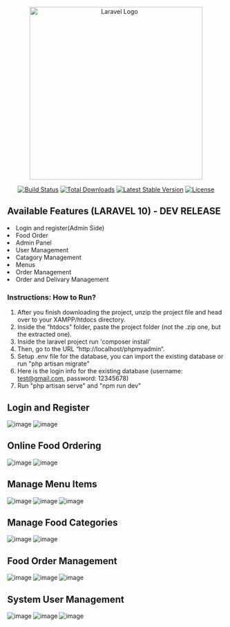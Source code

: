 <p align="center"><a href="https://laravel.com" target="_blank"><img src="https://raw.githubusercontent.com/laravel/art/master/logo-lockup/5%20SVG/2%20CMYK/1%20Full%20Color/laravel-logolockup-cmyk-red.svg" width="400" alt="Laravel Logo"></a></p>

<p align="center">
<a href="https://github.com/laravel/framework/actions"><img src="https://github.com/laravel/framework/workflows/tests/badge.svg" alt="Build Status"></a>
<a href="https://packagist.org/packages/laravel/framework"><img src="https://img.shields.io/packagist/dt/laravel/framework" alt="Total Downloads"></a>
<a href="https://packagist.org/packages/laravel/framework"><img src="https://img.shields.io/packagist/v/laravel/framework" alt="Latest Stable Version"></a>
<a href="https://packagist.org/packages/laravel/framework"><img src="https://img.shields.io/packagist/l/laravel/framework" alt="License"></a>
</p>


## Available Features (LARAVEL 10) - DEV RELEASE
<li> Login and register(Admin Side)
<li> Food Order 
<li> Admin Panel
<li> User Management
<li> Catagory Management
<li> Menus
<li> Order Management
<li> Order and Delivary Management

### Instructions: How to Run?
1. After you finish downloading the project, unzip the project file and head over to your XAMPP/htdocs directory.
2. Inside the “htdocs” folder, paste the project folder (not the .zip one, but the extracted one).
3. Inside the laravel project run 'composer install'
4. Then, go to the URL “http://localhost/phpmyadmin“.
5. Setup .env file for the database, you can import the existing database or run "php artisan migrate" 
6. Here is the login info for the existing database (username: test@gmail.com, password: 12345678)
7. Run "php artisan serve" and "npm run dev"


## Login and Register
![image](https://github.com/jaypeealamer/ordering-system/assets/126539992/9248c03b-8a69-476f-b21b-10d158d632ff)
![image](https://github.com/jaypeealamer/ordering-system/assets/126539992/52defe9f-0ddb-4afb-83ca-f02986f2c347)


## Online Food Ordering
![image](https://github.com/jaypeealamer/ordering-system/assets/126539992/c2bf9cc3-952d-49de-a129-67d8210e44bb)
![image](https://github.com/jaypeealamer/ordering-system/assets/126539992/6eaab82a-54e2-4d7c-a221-f18c8e98c6d7)

## Manage Menu Items
![image](https://github.com/jaypeealamer/ordering-system/assets/126539992/75617557-18da-4c09-9de7-3b8e67982d09)
![image](https://github.com/jaypeealamer/ordering-system/assets/126539992/eefa8f04-18ec-4a38-a4c8-5da02038456c)
![image](https://github.com/jaypeealamer/ordering-system/assets/126539992/95084190-507c-458e-bd3e-85014174577f)

## Manage Food Categories
![image](https://github.com/jaypeealamer/ordering-system/assets/126539992/e01f2edc-e0af-4b72-ab95-4ab69638fa0a)
![image](https://github.com/jaypeealamer/ordering-system/assets/126539992/68fc04f1-1b04-4164-a1ff-9db95f1f9ee5)

## Food Order Management
![image](https://github.com/jaypeealamer/ordering-system/assets/126539992/8b666bfb-4af3-4059-893f-01b3601cca5e)
![image](https://github.com/jaypeealamer/ordering-system/assets/126539992/673f672b-de43-44e8-a7c9-3319c8aac0af)
![image](https://github.com/jaypeealamer/ordering-system/assets/126539992/79f315cd-3f6c-49e2-bdbe-f26688684325)

## System User Management
![image](https://github.com/jaypeealamer/ordering-system/assets/126539992/25ae67fb-68d2-495d-8763-49e54a674cfa)
![image](https://github.com/jaypeealamer/ordering-system/assets/126539992/3b1ef69b-bb85-4f53-85a3-f33c856df4e1)
![image](https://github.com/jaypeealamer/ordering-system/assets/126539992/54cb7075-8b55-40ff-8278-b0503785067d)
